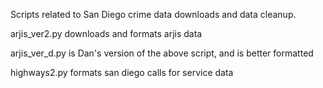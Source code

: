 Scripts related to San Diego crime data downloads and data cleanup.

arjis_ver2.py downloads and formats arjis data 


arjis_ver_d.py is Dan's version of the above script, and is better formatted


highways2.py formats san diego calls for service data
